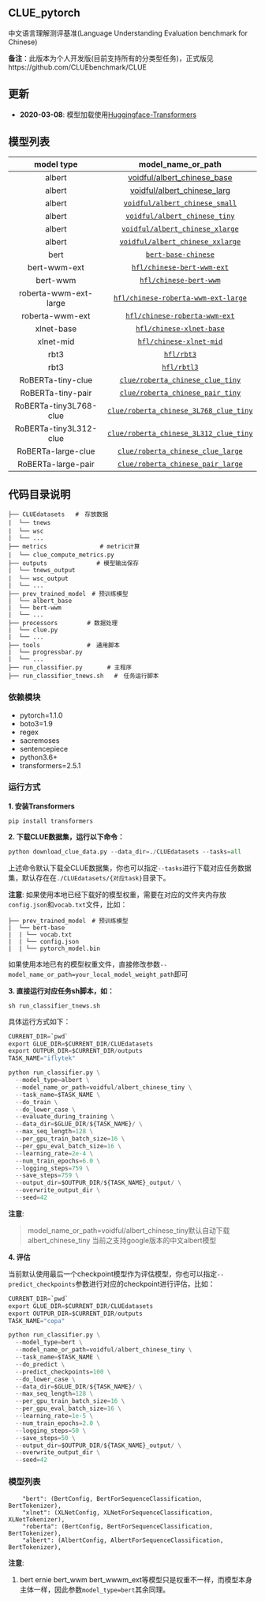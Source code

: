 ## CLUE_pytorch

中文语言理解测评基准(Language Understanding Evaluation benchmark for Chinese)

**备注**：此版本为个人开发版(目前支持所有的分类型任务)，正式版见https://github.com/CLUEbenchmark/CLUE

## 更新

* **2020-03-08**: 模型加载使用[Huggingface-Transformers](https://github.com/huggingface/transformers)

## 模型列表

|      model type       |                      model_name_or_path                      |
| :-------------------: | :----------------------------------------------------------: |
|        albert         | [voidful/albert_chinese_base](https://huggingface.co/voidful/albert_chinese_base) |
|        albert         | [voidful/albert_chinese_larg](https://huggingface.co/voidful/albert_chinese_large) |
|        albert         | [`voidful/albert_chinese_small`](https://huggingface.co/voidful/albert_chinese_small) |
|        albert         | [`voidful/albert_chinese_tiny`](https://huggingface.co/voidful/albert_chinese_tiny) |
|        albert         | [`voidful/albert_chinese_xlarge`](https://huggingface.co/voidful/albert_chinese_xlarge) |
|        albert         | [`voidful/albert_chinese_xxlarge`](https://huggingface.co/voidful/albert_chinese_xxlarge) |
|         bert          | [`bert-base-chinese`](https://huggingface.co/bert-base-chinese) |
|     bert-wwm-ext      | [`hfl/chinese-bert-wwm-ext`](https://huggingface.co/hfl/chinese-bert-wwm-ext) |
|       bert-wwm        | [`hfl/chinese-bert-wwm`](https://huggingface.co/hfl/chinese-bert-wwm) |
| roberta-wwm-ext-large | [`hfl/chinese-roberta-wwm-ext-large`](https://huggingface.co/hfl/chinese-roberta-wwm-ext-large) |
|    roberta-wwm-ext    | [`hfl/chinese-roberta-wwm-ext`](https://huggingface.co/hfl/chinese-roberta-wwm-ext) |
|      xlnet-base       | [`hfl/chinese-xlnet-base`](https://huggingface.co/hfl/chinese-xlnet-base) |
|       xlnet-mid       | [`hfl/chinese-xlnet-mid`](https://huggingface.co/hfl/chinese-xlnet-mid) |
|         rbt3          |        [`hfl/rbt3`](https://huggingface.co/hfl/rbt3)         |
|         rbt3          |       [`hfl/rbtl3`](https://huggingface.co/hfl/rbtl3)        |
| RoBERTa-tiny-clue      | [`clue/roberta_chinese_clue_tiny`](https://huggingface.co/clue/roberta_chinese_clue_tiny) |
| RoBERTa-tiny-pair      | [`clue/roberta_chinese_pair_tiny`](https://huggingface.co/clue/roberta_chinese_pair_tiny) |
| RoBERTa-tiny3L768-clue | [`clue/roberta_chinese_3L768_clue_tiny`](https://huggingface.co/clue/roberta_chinese_3L768_clue_tiny) |
| RoBERTa-tiny3L312-clue | [`clue/roberta_chinese_3L312_clue_tiny`](https://huggingface.co/clue/roberta_chinese_3L312_clue_tiny) |
| RoBERTa-large-clue    | [`clue/roberta_chinese_clue_large`](https://huggingface.co/clue/roberta_chinese_clue_large) |
| RoBERTa-large-pair     | [`clue/roberta_chinese_pair_large`](https://huggingface.co/clue/roberta_chinese_pair_large) |

## 代码目录说明

```text
├── CLUEdatasets   #　存放数据
|  └── tnews　　　
|  └── wsc　
|  └── ...
├── metrics　　　　　　　　　# metric计算
|  └── clue_compute_metrics.py　　　
├── outputs              # 模型输出保存
|  └── tnews_output
|  └── wsc_output　
|  └── ...
├── prev_trained_model　# 预训练模型
|  └── albert_base
|  └── bert-wwm
|  └── ...
├── processors　　　　　# 数据处理
|  └── clue.py
|  └── ...
├── tools　　　　　　　　#　通用脚本
|  └── progressbar.py
|  └── ...
├── run_classifier.py       # 主程序
├── run_classifier_tnews.sh   #　任务运行脚本
```
### 依赖模块

- pytorch=1.1.0
- boto3=1.9
- regex
- sacremoses
- sentencepiece
- python3.6+
- transformers=2.5.1

### 运行方式
**1. 安装Transformers**
```shell
pip install transformers
```

**2. 下载CLUE数据集，运行以下命令：**
```python
python download_clue_data.py --data_dir=./CLUEdatasets --tasks=all
```
上述命令默认下载全CLUE数据集，你也可以指定`--tasks`进行下载对应任务数据集，默认存在在`./CLUEdatasets/{对应task}`目录下。

**注意**: 如果使用本地已经下载好的模型权重，需要在对应的文件夹内存放`config.json`和`vocab.txt`文件，比如：
```text
├── prev_trained_model　# 预训练模型
|  └── bert-base
|  | └── vocab.txt
|  | └── config.json
|  | └── pytorch_model.bin

```
如果使用本地已有的模型权重文件，直接修改参数`--model_name_or_path=your_local_model_weight_path`即可

**3. 直接运行对应任务sh脚本，如：**

```shell
sh run_classifier_tnews.sh
```
具体运行方式如下：
```python
CURRENT_DIR=`pwd`
export GLUE_DIR=$CURRENT_DIR/CLUEdatasets
export OUTPUR_DIR=$CURRENT_DIR/outputs
TASK_NAME="iflytek"

python run_classifier.py \
  --model_type=albert \
  --model_name_or_path=voidful/albert_chinese_tiny \
  --task_name=$TASK_NAME \
  --do_train \
  --do_lower_case \
  --evaluate_during_training \
  --data_dir=$GLUE_DIR/${TASK_NAME}/ \
  --max_seq_length=128 \
  --per_gpu_train_batch_size=16 \
  --per_gpu_eval_batch_size=16 \
  --learning_rate=2e-4 \
  --num_train_epochs=6.0 \
  --logging_steps=759 \
  --save_steps=759 \
  --output_dir=$OUTPUR_DIR/${TASK_NAME}_output/ \
  --overwrite_output_dir \
  --seed=42
```
**注意**:

> model_name_or_path=voidful/albert_chinese_tiny默认自动下载albert_chinese_tiny
>当前之支持google版本的中文albert模型


**4. 评估**

当前默认使用最后一个checkpoint模型作为评估模型，你也可以指定`--predict_checkpoints`参数进行对应的checkpoint进行评估，比如：
```python
CURRENT_DIR=`pwd`
export GLUE_DIR=$CURRENT_DIR/CLUEdatasets
export OUTPUR_DIR=$CURRENT_DIR/outputs
TASK_NAME="copa"

python run_classifier.py \
  --model_type=bert \
  --model_name_or_path=voidful/albert_chinese_tiny \
  --task_name=$TASK_NAME \
  --do_predict \
  --predict_checkpoints=100 \
  --do_lower_case \
  --data_dir=$GLUE_DIR/${TASK_NAME}/ \
  --max_seq_length=128 \
  --per_gpu_train_batch_size=16 \
  --per_gpu_eval_batch_size=16 \
  --learning_rate=1e-5 \
  --num_train_epochs=2.0 \
  --logging_steps=50 \
  --save_steps=50 \
  --output_dir=$OUTPUR_DIR/${TASK_NAME}_output/ \
  --overwrite_output_dir \
  --seed=42
```

### 模型列表
```
    "bert": (BertConfig, BertForSequenceClassification, BertTokenizer),
    "xlnet": (XLNetConfig, XLNetForSequenceClassification, XLNetTokenizer),
    "roberta": (BertConfig, BertForSequenceClassification, BertTokenizer),
    "albert": (AlbertConfig, AlbertForSequenceClassification, BertTokenizer),
```
**注意**: 

1. bert ernie bert_wwm bert_wwwm_ext等模型只是权重不一样，而模型本身主体一样，因此参数`model_type=bert`其余同理。





